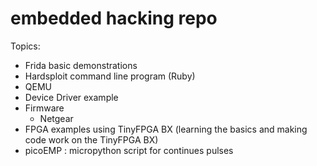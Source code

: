 # embedded hacking repo

Topics:
- Frida basic demonstrations
- Hardsploit command line program (Ruby)
- QEMU 
- Device Driver example
- Firmware 
	- Netgear
- FPGA examples using TinyFPGA BX (learning the basics and making code work on the TinyFPGA BX)
- picoEMP : micropython script for continues pulses 
